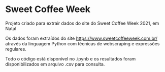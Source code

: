 # Sweet Coffee Week 
Projeto criado para extrair dados do site do Sweet Coffee Week 2021, em Natal

Os dados foram extraídos do site https://www.sweetcoffeeweek.com.br/ através da linguagem Python com técnicas de webscraping e expressões regulares.

Todo o código está disponível no .ipynb e os resultados foram disponibilizados em arquivo .csv para consulta.

